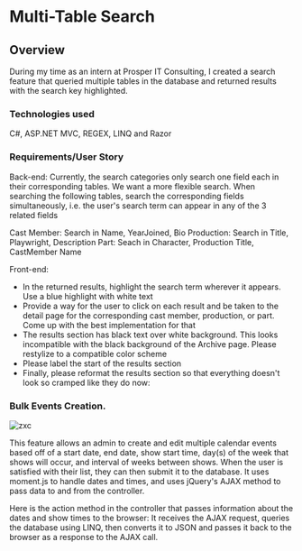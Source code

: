 # Multi-Table Search


## Overview  

During my time as an intern at Prosper IT Consulting, I created a search feature that queried multiple tables in the database and returned results with the search key highlighted.

### Technologies used

C#, ASP.NET MVC, REGEX, LINQ and Razor

### Requirements/User Story

Back-end:  Currently, the search categories only search one field each in their corresponding tables.  We want a more flexible search.  When searching the following tables, search the corresponding fields simultaneously, i.e. the user's search term can appear in any of the 3 related fields

Cast Member: Search in Name, YearJoined, Bio 
Production:  Search in Title, Playwright, Description
Part: Seach in Character, Production Title, CastMember Name

Front-end:

* In the returned results, highlight the search term wherever it appears.  Use a blue highlight with white text
* Provide a way for the user to click on each result and be taken to the detail page for the corresponding cast member, production, or part.  Come up with the best implementation for that
* The results section has black text over white background.  This looks incompatible with the black background of the Archive page.  Please restylize to a compatible color scheme
* Please label the start of the results section
* Finally, please reformat the results section so that everything doesn't look so cramped like they do now:


### Bulk Events Creation.

![zxc](https://photos.app.goo.gl/NU5PkDarvjghhWT5A)

   This feature allows an admin to create and edit multiple calendar events based off of a start date, end date, show start time, day(s) of the week that shows will occur, and interval of weeks between shows. When the user is satisfied with their list, they can then submit it to the database. It uses moment.js to handle dates and times, and uses jQuery's AJAX method to pass data to and from the controller.


   Here is the action method in the controller that passes information about the dates and show times to the browser:
   It receives the AJAX request, queries the database using LINQ, then converts it to JSON and passes it back to the browser as a response to the AJAX call.